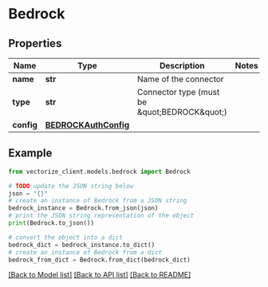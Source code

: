# Bedrock


## Properties

Name | Type | Description | Notes
------------ | ------------- | ------------- | -------------
**name** | **str** | Name of the connector | 
**type** | **str** | Connector type (must be \&quot;BEDROCK\&quot;) | 
**config** | [**BEDROCKAuthConfig**](BEDROCKAuthConfig.md) |  | 

## Example

```python
from vectorize_client.models.bedrock import Bedrock

# TODO update the JSON string below
json = "{}"
# create an instance of Bedrock from a JSON string
bedrock_instance = Bedrock.from_json(json)
# print the JSON string representation of the object
print(Bedrock.to_json())

# convert the object into a dict
bedrock_dict = bedrock_instance.to_dict()
# create an instance of Bedrock from a dict
bedrock_from_dict = Bedrock.from_dict(bedrock_dict)
```
[[Back to Model list]](../README.md#documentation-for-models) [[Back to API list]](../README.md#documentation-for-api-endpoints) [[Back to README]](../README.md)


